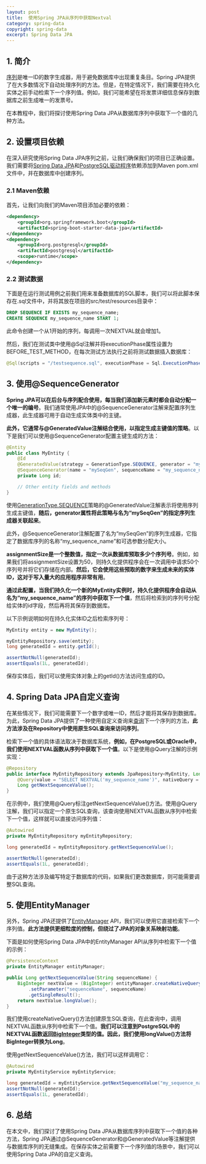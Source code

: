 ```yaml
---
layout: post
title:  使用Spring JPA从序列中获取Nextval
category: spring-data
copyright: spring-data
excerpt: Spring Data JPA
---
```


## 1. 简介

[序列](https://www.baeldung.com/hibernate-identifiers#3-sequence-generation)是唯一ID的数字生成器，用于避免数据库中出现重复条目。Spring JPA提供了在大多数情况下自动处理序列的方法。但是，在特定情况下，我们需要在持久化实体之前手动检索下一个序列值。例如，我们可能希望在将发票详细信息保存到数据库之前生成唯一的发票号。

在本教程中，我们将探讨使用Spring Data JPA从数据库序列中获取下一个值的几种方法。

## 2. 设置项目依赖

在深入研究使用Spring Data JPA序列之前，让我们确保我们的项目已正确设置。我们需要将[Spring Data JPA](https://mvnrepository.com/artifact/org.springframework.data/spring-data-jpa)和[PostgreSQL驱动程序](https://mvnrepository.com/artifact/org.postgresql/postgresql)依赖添加到Maven pom.xml文件中，并在数据库中创建序列。

### 2.1 Maven依赖

首先，让我们向我们的Maven项目添加必要的依赖：

```xml
<dependency>
    <groupId>org.springframework.boot</groupId>
    <artifactId>spring-boot-starter-data-jpa</artifactId>
</dependency>
<dependency>
    <groupId>org.postgresql</groupId>
    <artifactId>postgresql</artifactId>
    <scope>runtime</scope>
</dependency>
```

### 2.2 测试数据

下面是在运行测试用例之前我们用来准备数据库的SQL脚本，我们可以将此脚本保存在.sql文件中，并将其放在项目的src/test/resources目录中：

```sql
DROP SEQUENCE IF EXISTS my_sequence_name;
CREATE SEQUENCE my_sequence_name START 1;
```

此命令创建一个从1开始的序列，每调用一次NEXTVAL就会增加1。

然后，我们在测试类中使用@Sql注解并将executionPhase属性设置为BEFORE_TEST_METHOD，在每次测试方法执行之前将测试数据插入数据库：

```java
@Sql(scripts = "/testsequence.sql", executionPhase = Sql.ExecutionPhase.BEFORE_TEST_METHOD)
```

## 3. 使用@SequenceGenerator

**Spring JPA可以在后台与序列配合使用，每当我们添加新元素时都会自动分配一个唯一的编号**。我们通常使用JPA中的@SequenceGenerator注解来配置序列生成器，此生成器可用于自动生成实体类中的主键。

**此外，它通常与@GeneratedValue注解结合使用，以指定生成主键值的策略**。以下是我们可以使用@SequenceGenerator配置主键生成的方法：

```java
@Entity
public class MyEntity {
    @Id
    @GeneratedValue(strategy = GenerationType.SEQUENCE, generator = "mySeqGen")
    @SequenceGenerator(name = "mySeqGen", sequenceName = "my_sequence_name", allocationSize = 1)
    private Long id;

    // Other entity fields and methods
}
```

使用[GenerationType.SEQUENCE](https://www.baeldung.com/jpa-get-auto-generated-id#using-id-generation-strategies)策略的@GeneratedValue注解表示将使用序列生成主键值，**随后，generator属性将此策略与名为“mySeqGen”的指定序列生成器关联起来**。

此外，@SequenceGenerator注解配置了名为“mySeqGen”的序列生成器，它指定了数据库序列的名称“my_sequence_name”和可选参数分配大小。

**assignmentSize是一个整数值，指定一次从数据库预取多少个序列号**。例如，如果我们将assignmentSize设置为50，则持久化提供程序会在一次调用中请求50个序列号并将它们存储在内部。**然后，它会使用这些预取的数字来生成未来的实体ID，这对于写入量大的应用程序非常有用**。

**通过此配置，当我们持久化一个新的MyEntity实例时，持久化提供程序会自动从名为“my_sequence_name”的序列中获取下一个值**，然后将检索到的序列号分配给实体的id字段，然后再将其保存到数据库。

以下示例说明如何在持久化实体ID之后检索序列号：

```java
MyEntity entity = new MyEntity();

myEntityRepository.save(entity);
long generatedId = entity.getId();

assertNotNull(generatedId);
assertEquals(1L, generatedId);
```

保存实体后，我们可以使用实体对象上的getId()方法访问生成的ID。

## 4. Spring Data JPA自定义查询

在某些情况下，我们可能需要下一个数字或唯一ID，然后才能将其保存到数据库。为此，Spring Data JPA提供了一种使用自定义查询来[查询](https://www.baeldung.com/spring-data-jpa-query)下一个序列的方法，**此方法涉及在Repository中使用原生SQL查询来访问序列**。

检索下一个值的具体语法取决于数据库系统，**例如，在PostgreSQL或Oracle中，我们使用NEXTVAL函数从序列中获取下一个值**。以下是使用@Query注解的示例实现：

```java
@Repository
public interface MyEntityRepository extends JpaRepository<MyEntity, Long> {
    @Query(value = "SELECT NEXTVAL('my_sequence_name')", nativeQuery = true)
    Long getNextSequenceValue();
}
```

在示例中，我们使用@Query标注getNextSequenceValue()方法。使用@Query注解，我们可以指定一个原生SQL查询，该查询使用NEXTVAL函数从序列中检索下一个值，这样就可以直接访问序列值：

```java
@Autowired
private MyEntityRepository myEntityRepository;

long generatedId = myEntityRepository.getNextSequenceValue();

assertNotNull(generatedId);
assertEquals(1L, generatedId);
```

由于这种方法涉及编写特定于数据库的代码，如果我们更改数据库，则可能需要调整SQL查询。

## 5. 使用EntityManager

另外，Spring JPA还提供了[EntityManager](https://www.baeldung.com/hibernate-entitymanager) API，我们可以使用它直接检索下一个序列值。**此方法提供更细粒度的控制，但绕过了JPA的对象关系映射功能**。

下面是如何使用Spring Data JPA中的EntityManager API从序列中检索下一个值的示例：

```java
@PersistenceContext
private EntityManager entityManager;

public Long getNextSequenceValue(String sequenceName) {
    BigInteger nextValue = (BigInteger) entityManager.createNativeQuery("SELECT NEXTVAL(:sequenceName)")
        .setParameter("sequenceName", sequenceName)
        .getSingleResult();
    return nextValue.longValue();
}
```

我们使用createNativeQuery()方法创建原生SQL查询，在此查询中，调用NEXTVAL函数从序列中检索下一个值。**我们可以注意到PostgreSQL中的NEXTVAL函数返回[BigInteger](https://www.baeldung.com/java-biginteger)类型的值。因此，我们使用longValue()方法将BigInteger转换为Long**。

使用getNextSequenceValue()方法，我们可以这样调用它：

```java
@Autowired
private MyEntityService myEntityService;

long generatedId = myEntityService.getNextSequenceValue("my_sequence_name");
assertNotNull(generatedId);
assertEquals(1L, generatedId);
```

## 6. 总结

在本文中，我们探讨了使用Spring Data JPA从数据库序列中获取下一个值的各种方法，Spring JPA通过@SequenceGenerator和@GeneratedValue等注解提供与数据库序列的无缝集成。在保存实体之前需要下一个序列值的场景中，我们可以使用Spring Data JPA的自定义查询。